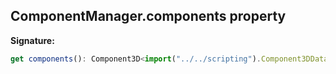 
## ComponentManager.components property

**Signature:**

```typescript
get components(): Component3D<import("../../scripting").Component3DData>[];
```
